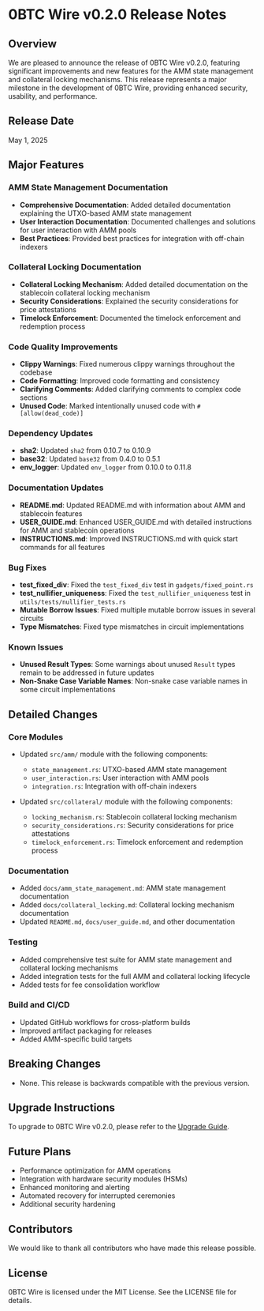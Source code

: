 # 0BTC Wire v0.2.0 Release Notes

## Overview

We are pleased to announce the release of 0BTC Wire v0.2.0, featuring significant improvements and new features for the AMM state management and collateral locking mechanisms. This release represents a major milestone in the development of 0BTC Wire, providing enhanced security, usability, and performance.

## Release Date

May 1, 2025

## Major Features

### AMM State Management Documentation

- **Comprehensive Documentation**: Added detailed documentation explaining the UTXO-based AMM state management
- **User Interaction Documentation**: Documented challenges and solutions for user interaction with AMM pools
- **Best Practices**: Provided best practices for integration with off-chain indexers

### Collateral Locking Documentation

- **Collateral Locking Mechanism**: Added detailed documentation on the stablecoin collateral locking mechanism
- **Security Considerations**: Explained the security considerations for price attestations
- **Timelock Enforcement**: Documented the timelock enforcement and redemption process

### Code Quality Improvements

- **Clippy Warnings**: Fixed numerous clippy warnings throughout the codebase
- **Code Formatting**: Improved code formatting and consistency
- **Clarifying Comments**: Added clarifying comments to complex code sections
- **Unused Code**: Marked intentionally unused code with `#[allow(dead_code)]`

### Dependency Updates

- **sha2**: Updated `sha2` from 0.10.7 to 0.10.9
- **base32**: Updated `base32` from 0.4.0 to 0.5.1
- **env_logger**: Updated `env_logger` from 0.10.0 to 0.11.8

### Documentation Updates

- **README.md**: Updated README.md with information about AMM and stablecoin features
- **USER_GUIDE.md**: Enhanced USER_GUIDE.md with detailed instructions for AMM and stablecoin operations
- **INSTRUCTIONS.md**: Improved INSTRUCTIONS.md with quick start commands for all features

### Bug Fixes

- **test_fixed_div**: Fixed the `test_fixed_div` test in `gadgets/fixed_point.rs`
- **test_nullifier_uniqueness**: Fixed the `test_nullifier_uniqueness` test in `utils/tests/nullifier_tests.rs`
- **Mutable Borrow Issues**: Fixed multiple mutable borrow issues in several circuits
- **Type Mismatches**: Fixed type mismatches in circuit implementations

### Known Issues

- **Unused Result Types**: Some warnings about unused `Result` types remain to be addressed in future updates
- **Non-Snake Case Variable Names**: Non-snake case variable names in some circuit implementations

## Detailed Changes

### Core Modules

- Updated `src/amm/` module with the following components:
  - `state_management.rs`: UTXO-based AMM state management
  - `user_interaction.rs`: User interaction with AMM pools
  - `integration.rs`: Integration with off-chain indexers

- Updated `src/collateral/` module with the following components:
  - `locking_mechanism.rs`: Stablecoin collateral locking mechanism
  - `security_considerations.rs`: Security considerations for price attestations
  - `timelock_enforcement.rs`: Timelock enforcement and redemption process

### Documentation

- Added `docs/amm_state_management.md`: AMM state management documentation
- Added `docs/collateral_locking.md`: Collateral locking mechanism documentation
- Updated `README.md`, `docs/user_guide.md`, and other documentation

### Testing

- Added comprehensive test suite for AMM state management and collateral locking mechanisms
- Added integration tests for the full AMM and collateral locking lifecycle
- Added tests for fee consolidation workflow

### Build and CI/CD

- Updated GitHub workflows for cross-platform builds
- Improved artifact packaging for releases
- Added AMM-specific build targets

## Breaking Changes

- None. This release is backwards compatible with the previous version.

## Upgrade Instructions

To upgrade to 0BTC Wire v0.2.0, please refer to the [Upgrade Guide](/docs/upgrade_guide.md).

## Future Plans

- Performance optimization for AMM operations
- Integration with hardware security modules (HSMs)
- Enhanced monitoring and alerting
- Automated recovery for interrupted ceremonies
- Additional security hardening

## Contributors

We would like to thank all contributors who have made this release possible.

## License

0BTC Wire is licensed under the MIT License. See the LICENSE file for details.
